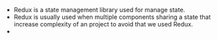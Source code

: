 - Redux is a state management library used for manage state. <br>
- Redux is usually used when multiple components sharing a state that increase complexity of an project to avoid that we used Redux.<br>
- 
